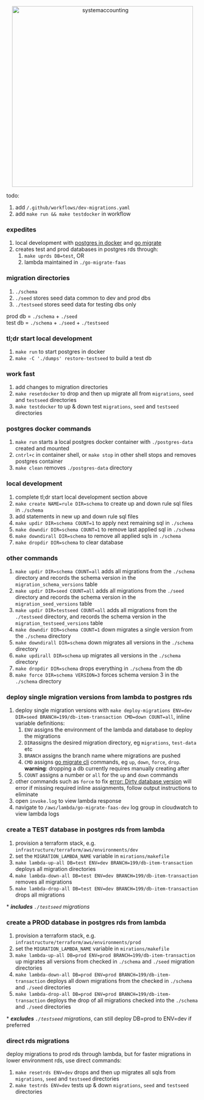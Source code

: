 <p align="center">
  <img width="475" alt="systemaccounting" src="https://user-images.githubusercontent.com/12200465/37568924-06f05d08-2a99-11e8-8891-60f373b33421.png">
</p>

todo:
1. add `/.github/workflows/dev-migrations.yaml`
1. add `make run && make testdocker` in workflow

### expedites
1. local development with [postgres in docker](https://hub.docker.com/r/bitnami/postgresql) and [go migrate](https://github.com/golang-migrate/migrate)
1. creates test and prod databases in postgres rds through:
    1. `make uprds DB=test`, OR
    1. lambda maintained in `./go-migrate-faas`

### migration directories
1. `./schema`
1. `./seed` stores seed data common to dev and prod dbs
1. `./testseed` stores seed data for testing dbs only

prod db = `./schema` + `./seed`  
test db = `./schema` + `./seed` + `./testseed`  

### tl;dr start local development
1. `make run` to start postgres in docker
1. `make -C './dumps' restore-testseed` to build a test db

### work fast
1. add changes to migration directories
1. `make resetdocker` to drop and then up migrate all from `migrations`, `seed` and `testseed` directories
1. `make testdocker` to up & down test `migrations`, `seed` and `testseed` directories

### postgres docker commands
1. `make run` starts a local postgres docker container with `./postgres-data` created and mounted
1. `cntrl+c` in container shell, or `make stop` in other shell stops and removes postgres container
1. `make clean` removes `./postgres-data` directory

### local development
1. complete tl;dr start local development section above
1. `make create NAME=rule DIR=schema` to create up and down rule sql files in `./schema`
1. add statements in new up and down rule sql files
1. `make updir DIR=schema COUNT=1` to apply next remaining sql in `./schema`
1. `make downdir DIR=schema COUNT=1` to remove last applied sql in `./schema`
1. `make downdirall DIR=schema` to remove all applied sqls in `./schema`
1. `make dropdir DIR=schema` to clear database

### other commands
1. `make updir DIR=schema COUNT=all` adds all migrations from the `./schema` directory and records the schema version in the `migration_schema_versions` table
1. `make updir DIR=seed COUNT=all` adds all migrations from the `./seed` directory and records the schema version in the `migration_seed_versions` table
1. `make updir DIR=testseed COUNT=all` adds all migrations from the `./testseed` directory, and records the schema version in the `migration_testseed_versions` table
1. `make downdir DIR=schema COUNT=1` down migrates a single version from the `./schema` directory
1. `make downdirall DIR=schema` down migrates all versions in the `./schema` directory
1. `make updirall DIR=schema` up migrates all versions in the `./schema` directory
1. `make dropdir DIR=schema` drops everything in `./schema` from the db
1. `make force DIR=schema VERSION=3` forces schema version 3 in the `./schema` directory

### deploy single migration versions from lambda to postgres rds
1. deploy single migration versions with `make deploy-migrations ENV=dev DIR=seed BRANCH=199/db-item-transaction CMD=down COUNT=all`, inline variable definitions:
    1. `ENV` assigns the environment of the lambda and database to deploy the migrations
    1. `DIR`assigns the desired migration directory, eg `migrations`, `test-data` etc
    1. `BRANCH` assigns the branch name where migrations are pushed
    1. `CMD` assigns [go migrate cli](https://github.com/golang-migrate/migrate/tree/master/cmd/migrate#usage) commands, eg `up`, `down`, `force`, `drop`. **warning**: dropping a db currently requires manually creating after
    1. `COUNT` assigns a number or `all` for the `up` and `down` commands
1. other commands such as `force` to fix [error: Dirty database version](https://github.com/golang-migrate/migrate/issues/282#issuecomment-530743258) will error if missing required inline assignments, follow output instructions to eliminate
1. open `invoke.log` to view lambda response
1. navigate to `/aws/lambda/go-migrate-faas-dev` log group in cloudwatch to view lambda logs

### create a TEST database in postgres rds from lambda
1. provision a terraform stack, e.g. `infrastructure/terraform/aws/environments/dev`
1. set the `MIGRATION_LAMBDA_NAME` variable in `mirations/makefile`
1. `make lambda-up-all DB=test ENV=dev BRANCH=199/db-item-transaction` deploys all migration directories
1. `make lambda-down-all DB=test ENV=dev BRANCH=199/db-item-transaction` removes all migrations
1. `make lambda-drop-all DB=test ENV=dev BRANCH=199/db-item-transaction` drops all migrations

\* ***includes** `./testseed` migrations*

### create a PROD database in postgres rds from lambda
1. provision a terraform stack, e.g. `infrastructure/terraform/aws/environments/prod`
1. set the `MIGRATION_LAMBDA_NAME` variable in `mirations/makefile`
1. `make lambda-up-all DB=prod ENV=prod BRANCH=199/db-item-transaction` up migrates all versions from checked in `./schema` and `./seed` migration directories
1. `make lambda-down-all DB=prod ENV=prod BRANCH=199/db-item-transaction` deploys all down migrations from the checked in `./schema` and `./seed` directories
1. `make lambda-drop-all DB=prod ENV=prod BRANCH=199/db-item-transaction` deploys the drop of all migrations checked into the `./schema` and `./seed` directories

\* ***excludes** `./testseed` migrations*, can still deploy DB=prod to ENV=dev if preferred

### direct rds migrations
deploy migrations to prod rds through lambda, but for faster migrations in lower environment rds, use direct commands:
1. `make resetrds ENV=dev` drops and then up migrates all sqls from `migrations`, `seed` and `testseed` directories
1. `make testrds ENV=dev` tests up & down `migrations`, `seed` and `testseed` directories